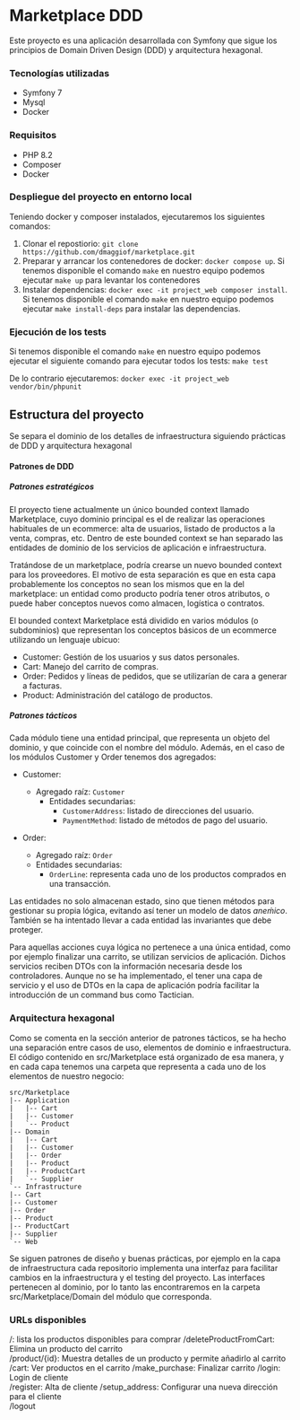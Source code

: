 # Marketplace DDD

Este proyecto es una aplicación desarrollada con Symfony que sigue los principios de Domain Driven Design (DDD) y arquitectura hexagonal.

### Tecnologías utilizadas
- Symfony 7
- Mysql
- Docker

### Requisitos
- PHP 8.2
- Composer
- Docker

### Despliegue del proyecto en entorno local
Teniendo docker y composer instalados, ejecutaremos los siguientes comandos:

1. Clonar el repostiorio:
   `git clone https://github.com/dmaggiof/marketplace.git`
2. Preparar y arrancar los contenedores de docker:
   `docker compose up`. Si tenemos disponible el comando `make` en nuestro equipo podemos ejecutar `make up` para levantar los contenedores 
3. Instalar dependencias:
  `docker exec -it project_web composer install`. Si tenemos disponible el comando `make` en nuestro equipo podemos ejecutar `make install-deps` para instalar las dependencias. 

### Ejecución de los tests

Si tenemos disponible el comando `make` en nuestro equipo podemos ejecutar el siguiente comando para ejecutar todos los tests:
`make test`

De lo contrario ejecutaremos: 
`docker exec -it project_web vendor/bin/phpunit`

## Estructura del proyecto

Se separa el dominio de los detalles de infraestructura siguiendo prácticas de DDD y arquitectura hexagonal

#### Patrones de DDD

##### Patrones estratégicos

El proyecto tiene actualmente un único bounded context llamado Marketplace, cuyo dominio principal es el de realizar las operaciones habituales de un ecommerce: alta de usuarios, listado de productos a la venta, compras, etc. Dentro de este bounded context se han separado las entidades de dominio de los servicios de aplicación e infraestructura.

Tratándose de un marketplace, podría crearse un nuevo bounded context para los proveedores. El motivo de esta separación es que en esta capa probablemente los conceptos no sean los mismos que en la del marketplace: un entidad como producto podría tener otros atributos, o puede haber conceptos nuevos como almacen, logística o contratos. 

El bounded context Marketplace está dividido en varios módulos (o subdominios) que representan los conceptos básicos de un ecommerce utilizando un lenguaje ubicuo:

- Customer: Gestión de los usuarios y sus datos personales.
- Cart: Manejo del carrito de compras.
- Order: Pedidos y líneas de pedidos, que se utilizarían de cara a generar a facturas.
- Product: Administración del catálogo de productos.

##### Patrones tácticos

Cada módulo tiene una entidad principal, que representa un objeto del dominio, y que coincide con el nombre del módulo. Además, en el caso de los módulos Customer y Order tenemos dos agregados:

- Customer:
  - Agregado raíz: `Customer`
    - Entidades secundarias:
       - `CustomerAddress`: listado de direcciones del usuario.
       - `PaymentMethod`: listado de métodos de pago del usuario.

- Order:
   - Agregado raíz: `Order`
   - Entidades secundarias:
     -   `OrderLine`: representa cada uno de los productos comprados en una transacción.

Las entidades no solo almacenan estado, sino que tienen métodos para gestionar su propia lógica, evitando así tener un modelo de datos _aneḿico_. También se ha intentado llevar a cada entidad las invariantes que debe proteger.

Para aquellas acciones cuya lógica no pertenece a una única entidad, como por ejemplo finalizar una carrito, se utilizan servicios de aplicación. Dichos servicios reciben DTOs con la información necesaria desde los controladores. Aunque no se ha implementado, el tener una capa de servicio y el uso de DTOs en la capa de aplicación podría facilitar la introducción de un command bus como Tactician. 

### Arquitectura hexagonal

Como se comenta en la sección anterior de patrones tácticos, se ha hecho una separación entre casos de uso, elementos de dominio e infraestructura. El código contenido en src/Marketplace
está organizado de esa manera, y en cada capa tenemos una carpeta que representa a cada uno de los elementos de nuestro negocio:
```
src/Marketplace
|-- Application
|   |-- Cart
|   |-- Customer
|   `-- Product
|-- Domain
|   |-- Cart
|   |-- Customer
|   |-- Order
|   |-- Product
|   |-- ProductCart
|   `-- Supplier
`-- Infrastructure
|-- Cart
|-- Customer
|-- Order
|-- Product
|-- ProductCart
|-- Supplier
`-- Web
```

Se siguen patrones de diseño y buenas prácticas, por ejemplo en la capa de infraestructura cada repositorio implementa una interfaz para facilitar cambios en la infraestructura y el testing del proyecto. 
Las interfaces pertenecen al dominio, por lo tanto las encontraremos en la carpeta src/Marketplace/Domain del módulo que corresponda.

### URLs disponibles

/: lista los productos disponibles para comprar
/deleteProductFromCart: Elimina un producto del carrito  
/product/{id}: Muestra detalles de un producto y permite añadirlo al carrito
/cart: Ver productos en el carrito
/make_purchase: Finalizar carrito
/login: Login de cliente   
/register: Alta de cliente
/setup_address: Configurar una nueva dirección para el cliente               
/logout                      
